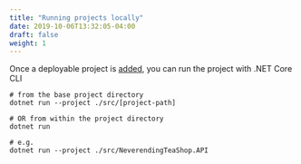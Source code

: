 ```yaml
---
title: "Running projects locally"
date: 2019-10-06T13:32:05-04:00
draft: false
weight: 1
---
```


Once a deployable project is [added](/creating-a-solution/adding-webapi-project),
you can run the project with .NET Core CLI

```shell script
# from the base project directory
dotnet run --project ./src/[project-path]

# OR from within the project directory
dotnet run

# e.g.
dotnet run --project ./src/NeverendingTeaShop.API
```
